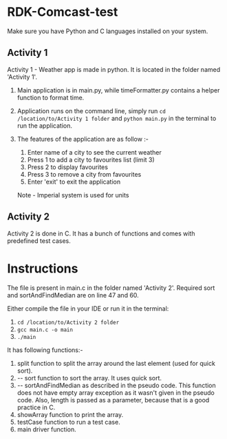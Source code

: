 # RDK-Comcast-test

Make sure you have Python and C languages installed on your system.

## Activity 1

Activity 1 - Weather app is made in python. It is located in the folder named 'Activity 1'.

1. Main application is in main.py, while timeFormatter.py contains a helper function to format time.
2. Application runs on the command line, simply run ```cd /location/to/Activity 1 folder``` and ```python main.py``` in the terminal to run the application.
3. The features of the application are as follow :-
     
    1. Enter name of a city to see the current weather
    2. Press 1 to add a city to favourites list (limit 3)
    3. Press 2 to display favourites
    4. Press 3 to remove a city from favourites
    5. Enter 'exit' to exit the application
              
    Note - Imperial system is used for units

## Activity 2

Activity 2 is done in C. It has a bunch of functions and comes with predefined test cases.



# Instructions
The file is present in main.c in the folder named 'Activity 2'. Required sort and sortAndFindMedian are on line 47 and 60.

Either compile the file in your IDE or run it in the terminal:
1. ```cd /location/to/Activity 2 folder```
2. ```gcc main.c -o main```
3. ```./main```

It has following functions:-

1. split function to split the array around the last element (used for quick sort).
2. -- sort function to sort the array. It uses quick sort.
3. -- sortAndFindMedian as described in the pseudo code. This function does not have empty array exception as it wasn't given in the pseudo code. Also, length is passed as a parameter, because that is a good practice in C.
4. showArray function to print the array.
5. testCase function to run a test case.
6. main driver function.
